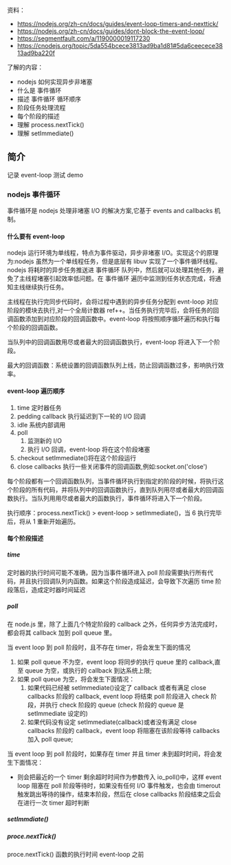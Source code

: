 资料：

- https://nodejs.org/zh-cn/docs/guides/event-loop-timers-and-nexttick/
- https://nodejs.org/zh-cn/docs/guides/dont-block-the-event-loop/
- https://segmentfault.com/a/1190000019117230
- https://cnodejs.org/topic/5da554bcece3813ad9ba1d81#5da6ceecece3813ad9ba220f

了解的内容：

- nodejs 如何实现异步非堵塞
- 什么是 事件循环
- 描述 事件循环 循环顺序
- 阶段任务处理流程
- 每个阶段的描述
- 理解 process.nextTick()
- 理解 setImmediate()

## 简介

记录 event-loop 测试 demo

### nodejs 事件循环

事件循环是 nodejs 处理非堵塞 I/O 的解决方案,它基于 events and callbacks 机制。

#### 什么要有 event-loop

nodejs 运行环境为单线程，特点为事件驱动，异步非堵塞 I/O。实现这个的原理为:nodejs 虽然为一个单线程任务，但是底层有 libuv 实现了一个事件循环线程。nodejs 将耗时的异步任务推送进 事件循环 队列中，然后就可以处理其他任务，避免了主线程堵塞引起效率低问题。在 事件循环 遍历中监测到任务状态完成，将通知主线继续执行任务。

主线程在执行完同步代码时，会将过程中遇到的异步任务分配到 evnt-loop 对应阶段的模块去执行,对一个全局计数器 ref++。当任务执行完毕后，会将任务的回调函数添加到对应阶段的回调函数中。event-loop 将按照顺序循环遍历和执行每个阶段的回调函数。

当队列中的回调函数用尽或者最大的回调函数执行，event-loop 将进入下一个阶段。

最大的回调函数：系统设置的回调函数队列上线，防止回调函数过多，影响执行效率。

#### event-loop 遍历顺序

1. time 定时器任务
2. pedding callback 执行延迟到下一轮的 I/O 回调
3. idle 系统内部调用
4. poll
   1. 监测新的 I/O
   2. 执行 I/O 回调，event-loop 将在这个阶段堵塞
5. checkout setImmediate()将在这个阶段运行
6. close callbacks 执行一些关闭事件的回调函数,例如:socket.on('close')

每个阶段都有一个回调函数队列，当事件循环执行到指定的阶段的时候，将执行这个阶段的所有代码，并将队列中的回调函数执行，直到队列用尽或者最大的回调函数执行。当队列用用尽或者最大的函数执行，事件循环将进入下一个阶段。

执行顺序：process.nextTick() > event-loop > setImmediate()，当 6 执行完毕后，将从 1 重新开始遍历。

#### 每个阶段描述

##### time

定时器的执行时间可能不准确，因为当事件循环进入 poll 阶段需要执行所有代码，并且执行回调队列内函数。如果这个阶段造成延迟，会导致下次遍历 time 阶段落后，造成定时器时间延迟

##### poll

在 node.js 里，除了上面几个特定阶段的 callback 之外，任何异步方法完成时，都会将其 callback 加到 poll queue 里。

当 event loop 到 poll 阶段时，且不存在 timer，将会发生下面的情况

1. 如果 poll queue 不为空，event loop 将同步的执行 queue 里的 callback,直至 queue 为空，或执行的 callback 到达系统上限;
2. 如果 poll queue 为空，将会发生下面情况：
   1. 如果代码已经被 setImmediate()设定了 callback 或者有满足 close callbacks 阶段的 callback, event loop 将结束 poll 阶段进入 check 阶段，并执行 check 阶段的 queue (check 阶段的 queue 是 setImmediate 设定的)
   2. 如果代码没有设定 setImmediate(callback)或者没有满足 close callbacks 阶段的 callback，event loop 将阻塞在该阶段等待 callbacks 加入 poll queue;

当 event loop 到 poll 阶段时，如果存在 timer 并且 timer 未到超时时间，将会发生下面情况：

- 则会把最近的一个 timer 剩余超时时间作为参数传入 io_poll()中，这样 event loop 阻塞在 poll 阶段等待时，如果没有任何 I/O 事件触发，也会由 timerout 触发跳出等待的操作，结束本阶段，然后在 close callbacks 阶段结束之后会在进行一次 timer 超时判断

##### setImmdiate()

##### proce.nextTick()

proce.nextTick() 函数的执行时间 event-loop 之前
